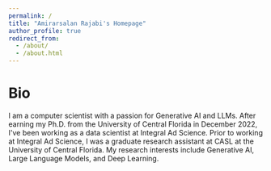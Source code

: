 ```yaml
---
permalink: /
title: "Amirarsalan Rajabi's Homepage"
author_profile: true
redirect_from: 
  - /about/
  - /about.html
---
```





Bio
======
I am a computer scientist with a passion for Generative AI and LLMs. After earning my Ph.D. from the University of Central Florida in December 2022, I've been working as a data scientist at Integral Ad Science. Prior to working at Integral Ad Science, I was a graduate research assistant at CASL at the University of Central Florida. My research interests include Generative AI, Large Language Models, and Deep Learning.




